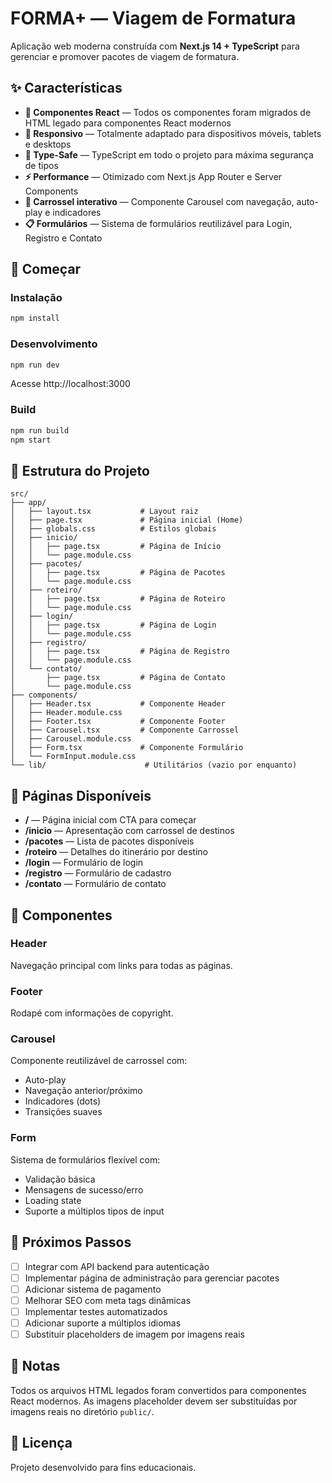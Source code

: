 # FORMA+ — Viagem de Formatura

Aplicação web moderna construída com **Next.js 14 + TypeScript** para gerenciar e promover pacotes de viagem de formatura.

## ✨ Características

- **🎨 Componentes React** — Todos os componentes foram migrados de HTML legado para componentes React modernos
- **📱 Responsivo** — Totalmente adaptado para dispositivos móveis, tablets e desktops
- **🔐 Type-Safe** — TypeScript em todo o projeto para máxima segurança de tipos
- **⚡ Performance** — Otimizado com Next.js App Router e Server Components
- **🎡 Carrossel interativo** — Componente Carousel com navegação, auto-play e indicadores
- **📋 Formulários** — Sistema de formulários reutilizável para Login, Registro e Contato

## 🚀 Começar

### Instalação

```bash
npm install
```

### Desenvolvimento

```bash
npm run dev
```

Acesse http://localhost:3000

### Build

```bash
npm run build
npm start
```

## 📂 Estrutura do Projeto

```
src/
├── app/
│   ├── layout.tsx           # Layout raiz
│   ├── page.tsx             # Página inicial (Home)
│   ├── globals.css          # Estilos globais
│   ├── inicio/
│   │   ├── page.tsx         # Página de Início
│   │   └── page.module.css
│   ├── pacotes/
│   │   ├── page.tsx         # Página de Pacotes
│   │   └── page.module.css
│   ├── roteiro/
│   │   ├── page.tsx         # Página de Roteiro
│   │   └── page.module.css
│   ├── login/
│   │   ├── page.tsx         # Página de Login
│   │   └── page.module.css
│   ├── registro/
│   │   ├── page.tsx         # Página de Registro
│   │   └── page.module.css
│   └── contato/
│       ├── page.tsx         # Página de Contato
│       └── page.module.css
├── components/
│   ├── Header.tsx           # Componente Header
│   ├── Header.module.css
│   ├── Footer.tsx           # Componente Footer
│   ├── Carousel.tsx         # Componente Carrossel
│   ├── Carousel.module.css
│   ├── Form.tsx             # Componente Formulário
│   └── FormInput.module.css
└── lib/                      # Utilitários (vazio por enquanto)
```

## 🎯 Páginas Disponíveis

- **/** — Página inicial com CTA para começar
- **/inicio** — Apresentação com carrossel de destinos
- **/pacotes** — Lista de pacotes disponíveis
- **/roteiro** — Detalhes do itinerário por destino
- **/login** — Formulário de login
- **/registro** — Formulário de cadastro
- **/contato** — Formulário de contato

## 🎨 Componentes

### Header
Navegação principal com links para todas as páginas.

### Footer
Rodapé com informações de copyright.

### Carousel
Componente reutilizável de carrossel com:
- Auto-play
- Navegação anterior/próximo
- Indicadores (dots)
- Transições suaves

### Form
Sistema de formulários flexível com:
- Validação básica
- Mensagens de sucesso/erro
- Loading state
- Suporte a múltiplos tipos de input

## 🔄 Próximos Passos

- [ ] Integrar com API backend para autenticação
- [ ] Implementar página de administração para gerenciar pacotes
- [ ] Adicionar sistema de pagamento
- [ ] Melhorar SEO com meta tags dinâmicas
- [ ] Implementar testes automatizados
- [ ] Adicionar suporte a múltiplos idiomas
- [ ] Substituir placeholders de imagem por imagens reais

## 📝 Notas

Todos os arquivos HTML legados foram convertidos para componentes React modernos. As imagens placeholder devem ser substituídas por imagens reais no diretório `public/`.

## 📄 Licença

Projeto desenvolvido para fins educacionais.
